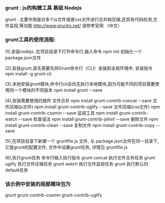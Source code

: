 ### grunt : js的构建工具       基础 Nodejs
grunt : 主要作用是对多个js文件或者css文件进行合并和压缩,还具有代码检测,文件监视,等功能
http://www.gruntjs.net/   请参考官网 （中文）

### grunt工具的使用流程:
(1),安装nodejs ,在项目目录下打开命令行,输入命令 npm init 初始化一个package.json文件

(2),安装grunt,首先需要先将Grunt命令行（CLI）安装到全局环境中, 安装指令    npm install -g grunt-cli

(3),本地安装grunt模块,命令行cli会优先执行本地模块,因为可能不同的项目需要使用同一个模块的不同版本
     npm install grunt --save         

(4),安装需要使用的插件
	文件合并
	npm install grunt-contrib-concat --save
	文件压缩(js文件)
	npm install grunt-contrib-uglify --save
	文件压缩(css文件)
	npm install grunt-contrib-cssmin --save
	监视工具
	npm install grunt-contrib-watch --save
	检查语法
	npm install grunt-contrib-jshint --save
	删除文件
	npm install grunt-contrib-clean --save
	复制文件
	npm install grunt-contrib-copy --save
	
(5),在项目目录下新建一个 gruntfile.js 文件, 与 package.json文件在同一目录下, 它是grunt的配置文件, 
文件中设置grunt任务, 详情见   gruntfile.js

(6),执行grunt任务   命令行输入执行指令
	grunt concat  执行文件合并任务
	grunt uglify  执行文件压缩任务
	grunt watch  执行文件监视任务
	grunt         执行默认的default任务

### 该示例中安装的局部模块包为
grunt
grunt-contrib-cssmin
grunt-contrib-uglify